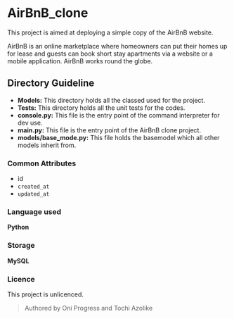 # AirBnB_clone
This project is aimed at deploying a simple copy of the AirBnB website.

AirBnB is an online marketplace where homeowners can put their homes up for lease and guests can book short stay apartments via a website or a mobile application. AirBnB works round the globe.

## Directory Guideline
- **Models:** This directory holds all the classed used for the project.
- **Tests:** This directory holds all the unit tests for the codes.
- **console.py:** This file is the entry point of the command interpreter for dev use.
- **main.py:** This file is the entry point of the AirBnB clone project.
- **models/base\_mode.py:** This file holds the basemodel which all other models inherit from.

### Common Attributes
- id
- `created_at`
- `updated_at`

### Language used
**Python**

### Storage
**MySQL**

### Licence
This project is unlicenced.

> Authored by Oni Progress and Tochi Azolike

